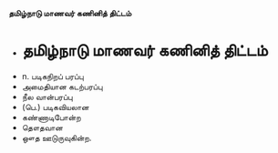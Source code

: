 **தமிழ்நாடு மாணவர் கணினித் திட்டம்**
- # தமிழ்நாடு மாணவர் கணினித் திட்டம்
- n. படிகநிறப் பரப்பு
- அமைதியான கடற்பரப்பு
- நீல வான்பரப்பு
- (பெ.) படிகவியலான
- கண்ணாடிபோன்ற
- தௌதவான
- ஔத ஊடுருவுகின்ற.


